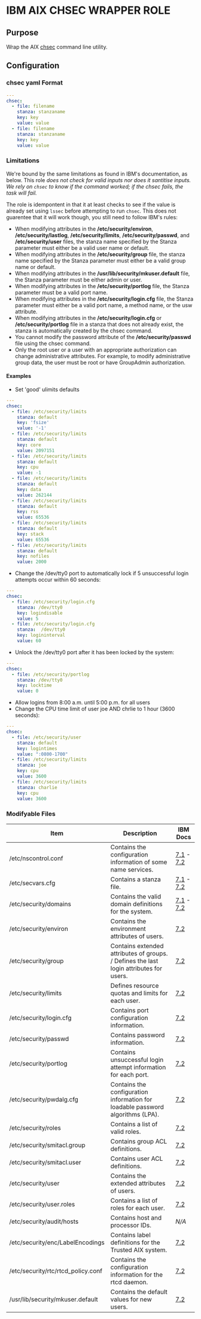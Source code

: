# IBM AIX CHSEC WRAPPER ROLE

## Purpose

Wrap the AIX [chsec](https://www.ibm.com/support/knowledgecenter/en/ssw_aix_72/com.ibm.aix.cmds1/chsec.htm) command line utility.

## Configuration

### chsec yaml Format

```yaml
---
chsec:
  - file: filename
    stanza: stanzaname
    key: key
    value: value
  - file: filename
    stanza: stanzaname
    key: key
    value: value
```

### Limitations

We're bound by the same limitations as found in IBM's documentation, as below.  This role *does not check for valid inputs nor does it santitise inputs. We rely on `chsec` to know if the command worked; if the chsec fails, the task will fail.*

The role is idempontent in that it at least checks to see if the value is already set using `lssec` before attempting to run `chsec`. This does not guarentee that it will work though, you still need to follow IBM's rules:

- When modifying attributes in the **/etc/security/environ**, **/etc/security/lastlog**, **/etc/security/limits**, **/etc/security/passwd**, and **/etc/security/user** files, the stanza name specified by the Stanza parameter must either be a valid user name or default.
- When modifying attributes in the **/etc/security/group** file, the stanza name specified by the Stanza parameter must either be a valid group name or default.
- When modifying attributes in the **/usr/lib/security/mkuser.default** file, the Stanza parameter must be either admin or user.
- When modifying attributes in the **/etc/security/portlog** file, the Stanza parameter must be a valid port name.
- When modifying attributes in the **/etc/security/login.cfg** file, the Stanza parameter must either be a valid port name, a method name, or the usw attribute.
- When modifying attributes in the **/etc/security/login.cfg** or **/etc/security/portlog** file in a stanza that does not already exist, the stanza is automatically created by the chsec command.
- You cannot modify the password attribute of the **/etc/security/passwd** file using the chsec command.
- Only the root user or a user with an appropriate authorization can change administrative attributes. For example, to modify administrative group data, the user must be root or have GroupAdmin authorization.

#### Examples

- Set 'good' ulimits defaults

```yaml
---
chsec:
  - file: /etc/security/limits
    stanza: default
    key: 'fsize'
    value: '-1'
  - file: /etc/security/limits
    stanza: default
    key: core
    value: 2097151
  - file: /etc/security/limits
    stanza: default
    key: cpu
    value: -1
  - file: /etc/security/limits
    stanza: default
    key: data
    value: 262144
  - file: /etc/security/limits
    stanza: default
    key: rss
    value: 65536
  - file: /etc/security/limits
    stanza: default
    key: stack
    value: 65536
  - file: /etc/security/limits
    stanza: default
    key: nofiles
    value: 2000
```

- Change the /dev/tty0 port to automatically lock if 5 unsuccessful login attempts occur within 60 seconds:

```yaml
---
chsec:
  - file: /etc/security/login.cfg
    stanza: /dev/tty0
    key: logindisable
    value: 5
  - file: /etc/security/login.cfg
    stanza:  /dev/tty0
    key: logininterval
    value: 60
```

- Unlock the /dev/tty0 port after it has been locked by the system:

```yaml
---
chsec:
  - file: /etc/security/portlog
    stanza: /dev/tty0
    key: locktime
    value: 0
```

- Allow logins from 8:00 a.m. until 5:00 p.m. for all users
- Change the CPU time limit of user joe AND chrlie to 1 hour (3600 seconds):

```yaml
---
chsec:
  - file: /etc/security/user
    stanza: default
    key: logintimes
    value: ":0800-1700"
  - file: /etc/security/limits
    stanza: joe
    key: cpu
    value: 3600
  - file: /etc/security/limits
    stanza: charlie
    key: cpu
    value: 3600
```

### Modifyable Files

| Item                                | Description | IBM Docs
| -                                   | -           | -
| /etc/nscontrol.conf                 | Contains the configuration information of some name services. | [7.1](https://www.ibm.com/support/knowledgecenter/en/ssw_aix_71/com.ibm.aix.files/nscontrol.conf.htm) - [7.2](https://www.ibm.com/support/knowledgecenter/en/ssw_aix_72/com.ibm.aix.files/nscontrol.conf.htm)
| /etc/secvars.cfg                    | Contains a stanza file. | [7.1]((https://www.ibm.com/support/knowledgecenter/en/ssw_aix_71/com.ibm.aix.files/secvars.cfg.htm)) - [7.2](https://www.ibm.com/support/knowledgecenter/en/ssw_aix_72/com.ibm.aix.files/secvars.cfg.htm)
| /etc/security/domains               | Contains the valid domain definitions for the system. | [7.1](https://www.ibm.com/support/knowledgecenter/en/ssw_aix_71/com.ibm.aix.files/domainfile.htm) - [7.2](https://www.ibm.com/support/knowledgecenter/en/ssw_aix_72/com.ibm.aix.files/domainfile.htm)
| /etc/security/environ               | Contains the environment attributes of users. | [7.2](https://www.ibm.com/support/knowledgecenter/en/ssw_aix_72/com.ibm.aix.files/environ.htm)
| /etc/security/group                 | Contains extended attributes of groups. / Defines the last login attributes for users. | [7.2](https://www.ibm.com/support/knowledgecenter/en/ssw_aix_72/com.ibm.aix.files/group.htm)
| /etc/security/limits                | Defines resource quotas and limits for each user. | [7.2](https://www.ibm.com/support/knowledgecenter/en/ssw_aix_72/com.ibm.aix.files/limits.htm)
| /etc/security/login.cfg             | Contains port configuration information. | [7.2](https://www.ibm.com/support/knowledgecenter/en/ssw_aix_72/com.ibm.aix.files/login.cfg.htm)
| /etc/security/passwd                | Contains password information. | [7.2](https://www.ibm.com/support/knowledgecenter/en/ssw_aix_72/com.ibm.aix.files/passwd.htm)
| /etc/security/portlog               | Contains unsuccessful login attempt information for each port. | [7.2](https://www.ibm.com/support/knowledgecenter/en/ssw_aix_72/com.ibm.aix.files/portlog.htm)
| /etc/security/pwdalg.cfg            | Contains the configuration information for loadable password algorithms (LPA). | [7.2](https://www.ibm.com/support/knowledgecenter/en/ssw_aix_72/com.ibm.aix.files/pwdalg.cfg.htm)
| /etc/security/roles                 | Contains a list of valid roles. | [7.2](https://www.ibm.com/support/knowledgecenter/en/ssw_aix_72/com.ibm.aix.files/roles.htm)
| /etc/security/smitacl.group         | Contains group ACL definitions. | [7.2](https://www.ibm.com/support/knowledgecenter/en/ssw_aix_72/com.ibm.aix.files/smitacl.group.htm)
| /etc/security/smitacl.user          | Contains user ACL definitions. | [7.2](https://www.ibm.com/support/knowledgecenter/en/ssw_aix_72/com.ibm.aix.files/smitacl.user.htm)
| /etc/security/user                  | Contains the extended attributes of users. | [7.2](https://www.ibm.com/support/knowledgecenter/en/ssw_aix_72/com.ibm.aix.files/user.htm)
| /etc/security/user.roles            | Contains a list of roles for each user. | [7.2](https://www.ibm.com/support/knowledgecenter/en/ssw_aix_72/com.ibm.aix.files/user.roles.htm)
| /etc/security/audit/hosts           | Contains host and processor IDs. | *N/A*
| /etc/security/enc/LabelEncodings    | Contains label definitions for the Trusted AIX system. | [7.2](https://www.ibm.com/support/knowledgecenter/en/ssw_aix_72/com.ibm.aix.security/taix_cust_le_file.htm)
| /etc/security/rtc/rtcd_policy.conf  | Contains the configuration information for the rtcd daemon. | [7.2](https://www.ibm.com/support/knowledgecenter/en/ssw_aix_72/com.ibm.aix.files/rtcd.policy.cnf.htm)
| /usr/lib/security/mkuser.default    | Contains the default values for new users. | [7.2](https://www.ibm.com/support/knowledgecenter/en/ssw_aix_71/com.ibm.aix.files/mkuser.default.htm)
